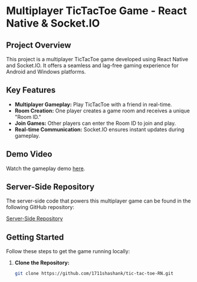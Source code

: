 # Multiplayer TicTacToe Game - React Native & Socket.IO

## Project Overview

This project is a multiplayer TicTacToe game developed using React Native and Socket.IO. It offers a seamless and lag-free gaming experience for Android and Windows platforms.

## Key Features

- **Multiplayer Gameplay:** Play TicTacToe with a friend in real-time.
- **Room Creation:** One player creates a game room and receives a unique "Room ID."
- **Join Games:** Other players can enter the Room ID to join and play.
- **Real-time Communication:** Socket.IO ensures instant updates during gameplay.

## Demo Video

Watch the gameplay demo [here](https://www.linkedin.com/feed/update/urn:li:activity:7105220312656441345/).


## Server-Side Repository

The server-side code that powers this multiplayer game can be found in the following GitHub repository:

[Server-Side Repository](https://github.com/1711shashank/socketIO)

## Getting Started

Follow these steps to get the game running locally:

1. **Clone the Repository:**

   ```bash
   git clone https://github.com/1711shashank/tic-tac-toe-RN.git
